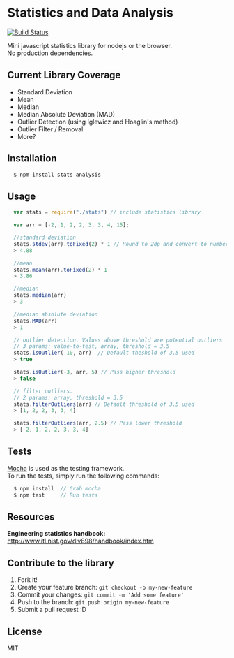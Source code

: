# Statistics and Data Analysis

[![Build Status](https://travis-ci.org/alyssaq/stats-analysis.png?branch=master)](https://travis-ci.org/alyssaq/stats-analysis)

Mini javascript statistics library for nodejs or the browser.   
No production dependencies.   

## Current Library Coverage

 - Standard Deviation
 - Mean
 - Median
 - Median Absolute Deviation (MAD)
 - Outlier Detection (using Iglewicz and Hoaglin's method)
 - Outlier Filter / Removal
 - More?

## Installation

```js
  $ npm install stats-analysis
```

## Usage

```js
  var stats = require("./stats") // include statistics library
```

```js
  var arr = [-2, 1, 2, 2, 3, 3, 4, 15];

  //standard deviation
  stats.stdev(arr).toFixed(2) * 1 // Round to 2dp and convert to number
  > 4.88

  //mean
  stats.mean(arr).toFixed(2) * 1 
  > 3.86

  //median
  stats.median(arr)
  > 3

  //median absolute deviation
  stats.MAD(arr)
  > 1

  // outlier detection. Values above threshold are potential outliers 
  // 3 params: value-to-test, array, threshold = 3.5
  stats.isOutlier(-10, arr)  // Default theshold of 3.5 used
  > true

  stats.isOutlier(-3, arr, 5) // Pass higher threshold
  > false

  // filter outliers.  
  // 2 params: array, threshold = 3.5
  stats.filterOutliers(arr) // Default threshold of 3.5 used
  > [1, 2, 2, 3, 3, 4] 

  stats.filterOutliers(arr, 2.5) // Pass lower threshold
  > [-2, 1, 2, 2, 3, 3, 4] 
```

## Tests

[Mocha](http://visionmedia.github.io/mocha/) is used as the testing framework.      
To run the tests, simply run the following commands:

```js
  $ npm install  // Grab mocha
  $ npm test     // Run tests
```

## Resources

**Engineering statistics handbook:**   
http://www.itl.nist.gov/div898/handbook/index.htm

## Contribute to the library
1. Fork it!
2. Create your feature branch: `git checkout -b my-new-feature`
3. Commit your changes: `git commit -m 'Add some feature'`
4. Push to the branch: `git push origin my-new-feature`
5. Submit a pull request :D

## License
MIT